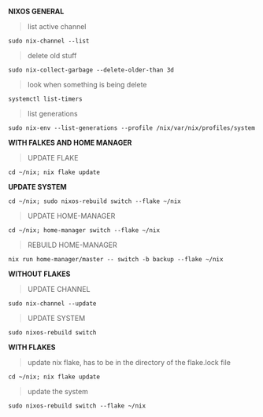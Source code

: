 **NIXOS GENERAL**

>list active channel

```
sudo nix-channel --list
```

>delete old stuff

```
sudo nix-collect-garbage --delete-older-than 3d
```

>look when something is being delete

```
systemctl list-timers
```

>list generations

```
sudo nix-env --list-generations --profile /nix/var/nix/profiles/system
```

**WITH FALKES AND HOME MANAGER**

>UPDATE FLAKE

```
cd ~/nix; nix flake update
```

**UPDATE SYSTEM**

```
cd ~/nix; sudo nixos-rebuild switch --flake ~/nix
```

>UPDATE HOME-MANAGER

```
cd ~/nix; home-manager switch --flake ~/nix
```

>REBUILD HOME-MANAGER

```
nix run home-manager/master -- switch -b backup --flake ~/nix
```

**WITHOUT FLAKES**

>UPDATE CHANNEL

```
sudo nix-channel --update
```

>UPDATE SYSTEM

```
sudo nixos-rebuild switch
```


**WITH FLAKES**

>update nix flake, has to be in the directory of the flake.lock file

```
cd ~/nix; nix flake update
```

>update the system

```
sudo nixos-rebuild switch --flake ~/nix
```
